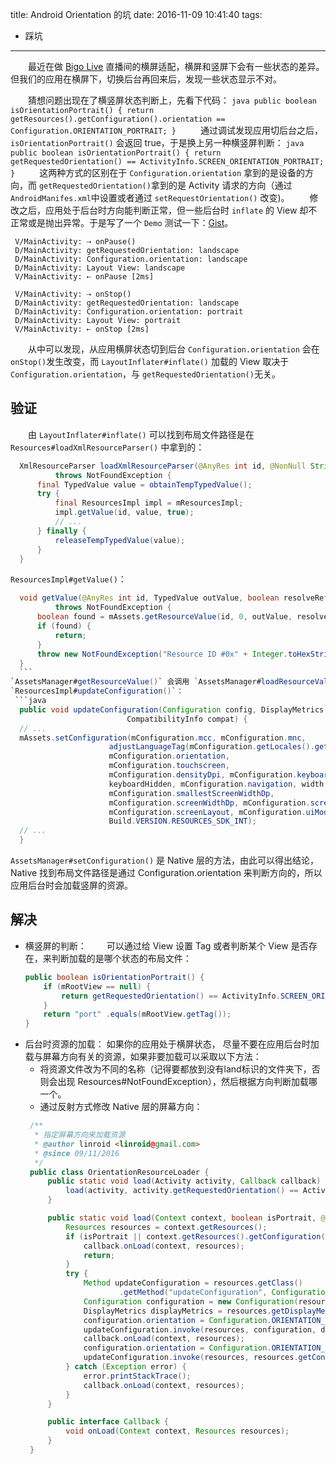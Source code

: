 title: Android Orientation 的坑
date: 2016-11-09 10:41:40
tags:
 - 踩坑
---
　　最近在做 [Bigo Live](http://www.bigo.sg/index_pc.html) 直播间的横屏适配，横屏和竖屏下会有一些状态的差异。但我们的应用在横屏下，切换后台再回来后，发现一些状态显示不对。
<!--more-->
　　猜想问题出现在了横竖屏状态判断上，先看下代码：
	```java
    public boolean isOrientationPortrait() {
        return getResources().getConfiguration().orientation == Configuration.ORIENTATION_PORTRAIT;
    }
	```
　　通过调试发现应用切后台之后， `isOrientationPortrait()` 会返回 true，于是换上另一种横竖屏判断：
	```java
	public boolean isOrientationPortrait() {
	    return getRequestedOrientation() == ActivityInfo.SCREEN_ORIENTATION_PORTRAIT;
	}
	```
　　这两种方式的区别在于 `Configuration.orientation` 拿到的是设备的方向，而 `getRequestedOrientation()`拿到的是 Activity 请求的方向（通过`AndroidManifes.xml`中设置或者通过 `setRequestOrientation()` 改变)。
　　修改之后，应用处于后台时方向能判断正常，但一些后台时 `inflate` 的 View 却不正常或是抛出异常。于是写了一个 `Demo` 测试一下：[Gist](https://gist.github.com/linroid/0c8086db0bcdf0abc7c1220cac4eb7da)。
```
 V/MainActivity: ⇢ onPause()
 D/MainActivity: getRequestedOrientation: landscape
 D/MainActivity: Configuration.orientation: landscape
 D/MainActivity: Layout View: landscape
 V/MainActivity: ⇠ onPause [2ms]

 V/MainActivity: ⇢ onStop()
 D/MainActivity: getRequestedOrientation: landscape
 D/MainActivity: Configuration.orientation: portrait
 D/MainActivity: Layout View: portrait
 V/MainActivity: ⇠ onStop [2ms]
```
　　从中可以发现，从应用横屏状态切到后台 `Configuration.orientation` 会在 `onStop()`发生改变，而 `LayoutInflater#inflate()` 加载的 View 取决于`Configuration.orientation`，与 `getRequestedOrientation()`无关。

## 验证
　　由 `LayoutInflater#inflate()` 可以找到布局文件路径是在 `Resources#loadXmlResourceParser()` 中拿到的：
  ```java
	XmlResourceParser loadXmlResourceParser(@AnyRes int id, @NonNull String type)
	        throws NotFoundException {
	    final TypedValue value = obtainTempTypedValue();
	    try {
	        final ResourcesImpl impl = mResourcesImpl;
	        impl.getValue(id, value, true);
	        // ...
	    } finally {
	        releaseTempTypedValue(value);
	    }
	}
  ```

`ResourcesImpl#getValue()`：
  ```java
	void getValue(@AnyRes int id, TypedValue outValue, boolean resolveRefs)
	        throws NotFoundException {
	    boolean found = mAssets.getResourceValue(id, 0, outValue, resolveRefs);
	    if (found) {
	        return;
	    }
	    throw new NotFoundException("Resource ID #0x" + Integer.toHexString(id));
	}
    ```
`AssetsManager#getResourceValue()` 会调用 `AssetsManager#loadResourceValue()`，这是一个 Native 方法，那么 Native 层是怎样获取方向的呢？
`ResourcesImpl#updateConfiguration()`：
   ```java
	public void updateConfiguration(Configuration config, DisplayMetrics metrics,
	                        CompatibilityInfo compat) {
	// ...
	mAssets.setConfiguration(mConfiguration.mcc, mConfiguration.mnc,
	                    adjustLanguageTag(mConfiguration.getLocales().get(0).toLanguageTag()),
	                    mConfiguration.orientation,
	                    mConfiguration.touchscreen,
	                    mConfiguration.densityDpi, mConfiguration.keyboard,
	                    keyboardHidden, mConfiguration.navigation, width, height,
	                    mConfiguration.smallestScreenWidthDp,
	                    mConfiguration.screenWidthDp, mConfiguration.screenHeightDp,
	                    mConfiguration.screenLayout, mConfiguration.uiMode,
	                    Build.VERSION.RESOURCES_SDK_INT);
	// ...
	}
   ```
`AssetsManager#setConfiguration()` 是 Native 层的方法，由此可以得出结论，Native 找到布局文件路径是通过 Configuration.orientation 来判断方向的，所以应用后台时会加载竖屏的资源。

## 解决
 - 横竖屏的判断：
　　可以通过给 View 设置 Tag 或者判断某个 View 是否存在，来判断加载的是哪个状态的布局文件：
	```java
	public boolean isOrientationPortrait() {
	    if (mRootView == null) {
	        return getRequestedOrientation() == ActivityInfo.SCREEN_ORIENTATION_PORTRAIT;
	    }
	    return "port" .equals(mRootView.getTag());
	}
	```
 - 后台时资源的加载：
   如果你的应用处于横屏状态， 尽量不要在应用后台时加载与屏幕方向有关的资源，如果非要加载可以采取以下方法：
   - 将资源文件改为不同的名称（记得要都放到没有land标识的文件夹下，否则会出现 Resources#NotFoundException），然后根据方向判断加载哪一个。
   - 通过反射方式修改 Native 层的屏幕方向：
   ```java
	/**
	 * 指定屏幕方向来加载资源
	 * @author linroid <linroid@gmail.com>
	 * @since 09/11/2016
	 */
	public class OrientationResourceLoader {
	    public static void load(Activity activity, Callback callback) {
	        load(activity, activity.getRequestedOrientation() == ActivityInfo.SCREEN_ORIENTATION_PORTRAIT, callback);
	    }

	    public static void load(Context context, boolean isPortrait, @NonNull Callback callback) {
	        Resources resources = context.getResources();
	        if (isPortrait || context.getResources().getConfiguration().orientation == Configuration.ORIENTATION_LANDSCAPE) {
	            callback.onLoad(context, resources);
	            return;
	        }
	        try {
	            Method updateConfiguration = resources.getClass()
	                    .getMethod("updateConfiguration", Configuration.class, DisplayMetrics.class);
	            Configuration configuration = new Configuration(resources.getConfiguration());
	            DisplayMetrics displayMetrics = resources.getDisplayMetrics();
	            configuration.orientation = Configuration.ORIENTATION_LANDSCAPE;
	            updateConfiguration.invoke(resources, configuration, displayMetrics);
	            callback.onLoad(context, resources);
	            configuration.orientation = Configuration.ORIENTATION_PORTRAIT;
	            updateConfiguration.invoke(resources, resources.getConfiguration(), displayMetrics);
	        } catch (Exception error) {
	            error.printStackTrace();
	            callback.onLoad(context, resources);
	        }
	    }

	    public interface Callback {
	        void onLoad(Context context, Resources resources);
	    }
	}
   ```